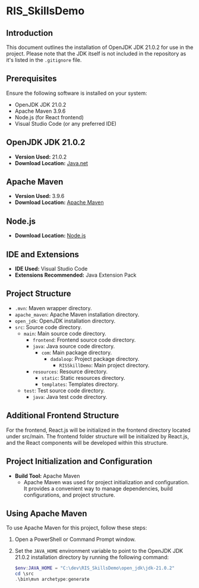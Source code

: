 # RIS_SkillsDemo

## Introduction
This document outlines the installation of OpenJDK JDK 21.0.2 for use in the project. Please note that the JDK itself is not included in the repository as it's listed in the `.gitignore` file.

## Prerequisites
Ensure the following software is installed on your system:
- OpenJDK JDK 21.0.2
- Apache Maven 3.9.6
- Node.js (for React frontend)
- Visual Studio Code (or any preferred IDE)

## OpenJDK JDK 21.0.2
- **Version Used:** 21.0.2
- **Download Location:** [Java.net](https://jdk.java.net/21/)

## Apache Maven
- **Version Used:** 3.9.6
- **Download Location:** [Apache Maven](https://maven.apache.org/download.cgi)

## Node.js
- **Download Location:** [Node.js](https://nodejs.org/)

## IDE and Extensions
- **IDE Used:** Visual Studio Code
- **Extensions Recommended:** Java Extension Pack

## Project Structure
- `.mvn`: Maven wrapper directory.
- `apache_maven`: Apache Maven installation directory.
- `open_jdk`: OpenJDK installation directory.
- `src`: Source code directory.
  - `main`: Main source code directory.
    - `frontend`: Frontend source code directory.
    - `java`: Java source code directory.
      - `com`: Main package directory.
        - `dadaloop`: Project package directory.
          - `RISSkillDemo`: Main project directory.
    - `resources`: Resource directory.
      - `static`: Static resources directory.
      - `templates`: Templates directory.
  - `test`: Test source code directory.
    - `java`: Java test code directory.


## Additional Frontend Structure
For the frontend, React.js will be initialized in the frontend directory located under src/main. The frontend folder structure will be initialized by React.js, and the React components will be developed within this structure.

## Project Initialization and Configuration
- **Build Tool:** Apache Maven
  - Apache Maven was used for project initialization and configuration. It provides a convenient way to manage dependencies, build configurations, and project structure.

## Using Apache Maven
To use Apache Maven for this project, follow these steps:
1. Open a PowerShell or Command Prompt window.
2. Set the `JAVA_HOME` environment variable to point to the OpenJDK JDK 21.0.2 installation directory by running the following command:
   
   ```powershell
   $env:JAVA_HOME = "C:\dev\RIS_SkillsDemo\open_jdk\jdk-21.0.2"
   cd \src
   .\bin\mvn archetype:generate
    ```